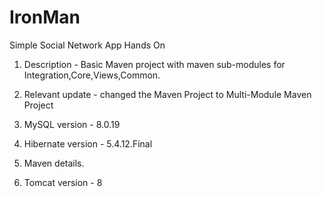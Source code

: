 # IronMan
Simple Social Network App Hands On

1. Description - Basic Maven project with maven sub-modules for Integration,Core,Views,Common.
2. Relevant update - changed the Maven Project to Multi-Module Maven Project

3. MySQL version - 8.0.19
4. Hibernate version - 5.4.12.Final
5. Maven details.
6. Tomcat version - 8

